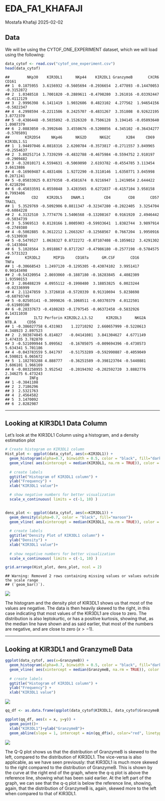 EDA_FA1_KHAFAJI
================
Mostafa Khafaji
2025-02-02

## Data

We will be using the CYTOF_ONE_EXPERIMENT dataset, which we will load
using the following:

``` r
data_cytof <- read.csv("cytof_one_experiment.csv")
head(data_cytof)
```

    ##        NKp30    KIR3DL1      NKp44    KIR2DL1 GranzymeB       CXCR6      CD161
    ## 1  0.1875955  3.6156932 -0.5605694 -0.2936654  2.477893 -0.14470053 -0.3152872
    ## 2  1.0348518  1.7001820 -0.2889611 -0.4798280  3.261016 -0.03392447 -0.4112129
    ## 3  2.9996398  6.1411419  1.9032606  0.4823102  4.277562  1.94654156 -0.5022347
    ## 4  4.2998594 -0.2211586  0.2425707 -0.4831267  3.351808  0.92622195  3.8772370
    ## 5 -0.4386448 -0.5035892 -0.1526320  0.7506128  3.194145 -0.05893640  1.0907379
    ## 6  2.0883050 -0.3992646  3.4550676 -0.5200856  4.345102 -0.36434277 -0.5705891
    ##       KIR2DS4     NKp46      NKG2D      NKG2C       X2B4     CD69 KIR3DL1.S1
    ## 1  1.94497046 4.0818316  2.6200784 -0.3573817 -0.2711557 3.849965 -0.2554637
    ## 2  3.80251714 3.7339299 -0.4832788 -0.4675984 -0.5594752 2.910197 -0.2909482
    ## 3 -0.32010171 4.5594631 -0.5069090  2.6193782 -0.4554785 3.113454  3.6613886
    ## 4 -0.16969487 4.4831486  1.9272290 -0.3110146  1.6350771 3.045998  0.2871241
    ## 5 -0.05033025 0.8379358 -0.4581674  0.9216947  1.2419054 2.644422  0.4218294
    ## 6 -0.45033591 4.0550848  3.4283565  0.6272837 -0.4157104 3.958158  0.7993406
    ##          CD2    KIR2DL5    DNAM.1         CD4        CD8       CD57      TRAIL
    ## 1  5.3529769 -0.5092906 0.8811347 -0.32347280 -0.2822405  3.3254704 -0.6084228
    ## 2  4.3132510  3.7774776 1.5406568 -0.13208167  0.9161920  2.4946442 -0.5034739
    ## 3  5.5969513  0.8128166 1.0005903 -0.59933641  1.8382744  3.9897914 -0.2749380
    ## 4 -0.5002885  0.3612212 1.2663267 -0.12568567  0.7667204  1.9950916 -0.5130930
    ## 5 -0.5479527  1.0638327 0.8722272 -0.07107408 -0.1059012  3.4291302 -0.1433044
    ## 6  5.1028564  3.0918867 0.8717267 -0.47986180 -0.2577198 -0.5784575 -0.5731323
    ##       KIR3DL2      MIP1b     CD107a      GM.CSF       CD16        TNFa
    ## 1 -0.30668543  1.2497120 -0.1295305 -0.43074102  3.9951417  0.90143498
    ## 2 -0.54320954  2.8693060 -0.1887180 -0.16283845  4.4082309  1.93590153
    ## 3  2.06488239  4.0955112 -0.1998480  3.18853825  6.0023244 -0.02336999
    ## 4  2.11247859  3.3726018 -0.5720339  0.91310694  5.8238698 -0.60793749
    ## 5 -0.02505141 -0.3099826 -0.1068511 -0.60370379  4.0122501 -0.61989100
    ## 6 -0.28337673 -0.4108283 -0.1797545 -0.06372458 -0.5832926  0.14311030
    ##           ILT2 Perforin KIR2DL2.L3.S2      KIR2DL3      NKG2A    NTB.A     CD56
    ## 1 -0.386027758 6.431983    1.22710292  2.660657999 -0.5220613 4.348923 2.897523
    ## 2  2.983874845 6.814827   -0.04141081  3.841304627  4.6771149 3.474335 3.782870
    ## 3 -0.521099944 5.099562   -0.16705075 -0.009694396 -0.4730573 5.634341 5.701186
    ## 4 -0.043783559 5.841797   -0.51753289 -0.592990887 -0.4059049 4.598021 6.065672
    ## 5  1.182703288 4.888777   -0.36251589 -0.398123704 -0.5440881 3.606101 1.966169
    ## 6 -0.003258955 3.952542   -0.20194392 -0.202592720  3.8882776 2.346275 6.473243
    ##         INFg
    ## 1 -0.3841108
    ## 2  2.7186296
    ## 3  2.5321763
    ## 4  2.4564582
    ## 5  3.1470092
    ## 6  2.8282987

------------------------------------------------------------------------

## Looking at KIR3DL1 Data Column

Let’s look at the KIR3DL1 Column using a histogram, and a density
estimation plot

``` r
# Create histogram on KIR3DL1 column
Hist_plot <- ggplot(data_cytof, aes(x=KIR3DL1)) + 
  geom_histogram(alpha=0.7, binwidth = 0.5, color = "black", fill="darkblue")+
  geom_vline( aes(xintercept = median(KIR3DL1, na.rm = TRUE)), color = "black", linetype="dashed") +
  
  # create labels
  ggtitle("Histogram of KIR3DL1 column") +
  ylab("Frequency") +
  xlab("KIR3DL1 value")+

  # show negative numbers for better visualization
  scale_x_continuous( limits = c(-1, 10) )
  

dens_plot <- ggplot(data_cytof, aes(x=KIR3DL1)) + 
  geom_density(alpha=0.7, color = "black", fill="maroon")+
  geom_vline( aes(xintercept = median(KIR3DL1, na.rm = TRUE)), color = "black", linetype="dashed") +
  
  # create labels
  ggtitle("Density Plot of KIR3DL1 column") +
  ylab("Density") +
  xlab("KIR3DL1 value")+
  
  # show negative numbers for better visualization
  scale_x_continuous( limits = c(-1, 10) )

grid.arrange(Hist_plot, dens_plot, ncol = 2)
```

    ## Warning: Removed 2 rows containing missing values or values outside the scale range
    ## (`geom_bar()`).

![](EDA_FA1_KHAFAJI_files/figure-gfm/KIR3DL1-1.png)<!-- -->

The histogram and the density plot of KIR3DL1 shows us that most of the
values are negative. The data is then heavily skewed to the right, in
this case indicating that most values of the KIR3DL1 are close to zero.
The distribution is also leptokurtic, or has a positive kurtosis,
showing that, as the median line have shown and as said earlier, that
most of the numbers are negative, and are close to zero ($x>-1$).

------------------------------------------------------------------------

## Looking at KIR3DL1 and GranzymeB Data

``` r
ggplot(data_cytof, aes(x=GranzymeB)) + 
  geom_histogram(alpha=0.7, binwidth = 0.5, color = "black", fill="darkblue")+
  geom_vline( aes(xintercept = median(GranzymeB, na.rm = TRUE)), color = "black", linetype="dashed") +
  
  # create labels
  ggtitle("Histogram of KIR3DL1 column") +
  ylab("Frequency") +
  xlab("KIR3DL1 value")
```

![](EDA_FA1_KHAFAJI_files/figure-gfm/unnamed-chunk-1-1.png)<!-- -->

``` r
qq_df <- as.data.frame(qqplot(data_cytof$KIR3DL1, data_cytof$GranzymeB, plot.it = FALSE))

ggplot(qq_df, aes(x = x, y=y)) +
  geom_point()+
  xlab("KIR3DL1")+ylab("GranzymeB")+
  geom_abline(slope = 1, intercept = min(qq_df$x), color="red", linetype="dashed")
```

![](EDA_FA1_KHAFAJI_files/figure-gfm/Two%20Columns%20Plot-1.png)<!-- -->

The Q-Q plot shows us that the distribution of GranzymeB is skewed to
the left, compared to the distribution of KIR3DL1. The vice-versa is
also applicable, as we have seen previously: that KIR3DL1 is much more
skewed to the right compared to the distribution of GranzymeB. This is
shown by the curve at the right end of the graph, where the q-q plot is
above the reference line, showing what has been said earlier. At the
left part of the graph, we can see that the q-q plot is below the
reference line, showing, again, that the distribution of GranzymeB is,
again, skewed more to the left when compared to that of KIR3DL1.
